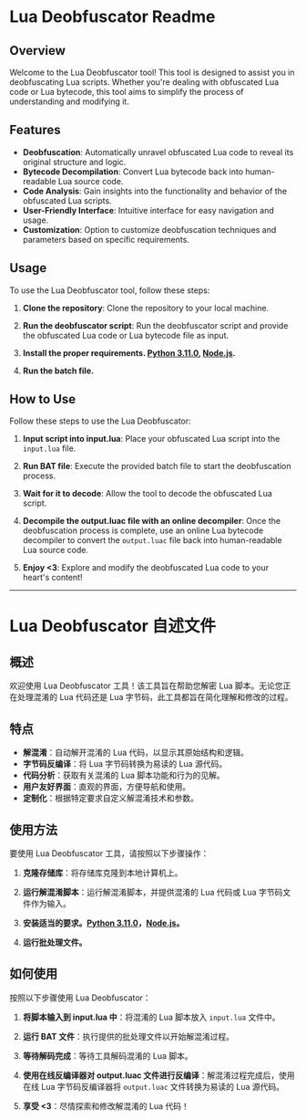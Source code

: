 # Lua Deobfuscator Readme

## Overview
Welcome to the Lua Deobfuscator tool! This tool is designed to assist you in deobfuscating Lua scripts. Whether you're dealing with obfuscated Lua code or Lua bytecode, this tool aims to simplify the process of understanding and modifying it.

## Features
- **Deobfuscation**: Automatically unravel obfuscated Lua code to reveal its original structure and logic.
- **Bytecode Decompilation**: Convert Lua bytecode back into human-readable Lua source code.
- **Code Analysis**: Gain insights into the functionality and behavior of the obfuscated Lua scripts.
- **User-Friendly Interface**: Intuitive interface for easy navigation and usage.
- **Customization**: Option to customize deobfuscation techniques and parameters based on specific requirements.

## Usage
To use the Lua Deobfuscator tool, follow these steps:

1. **Clone the repository**: Clone the repository to your local machine.

2. **Run the deobfuscator script**: Run the deobfuscator script and provide the obfuscated Lua code or Lua bytecode file as input.

3. **Install the proper requirements. [Python 3.11.0](https://www.python.org/downloads/release/python-3110/), [Node.js](https://nodejs.org/en/download).**

4. **Run the batch file.**

## How to Use
Follow these steps to use the Lua Deobfuscator:

1. **Input script into input.lua**: Place your obfuscated Lua script into the `input.lua` file.

2. **Run BAT file**: Execute the provided batch file to start the deobfuscation process.

3. **Wait for it to decode**: Allow the tool to decode the obfuscated Lua script.

4. **Decompile the output.luac file with an online decompiler**: Once the deobfuscation process is complete, use an online Lua bytecode decompiler to convert the `output.luac` file back into human-readable Lua source code.

5. **Enjoy <3**: Explore and modify the deobfuscated Lua code to your heart's content!

---

# Lua Deobfuscator 自述文件

## 概述
欢迎使用 Lua Deobfuscator 工具！该工具旨在帮助您解密 Lua 脚本。无论您正在处理混淆的 Lua 代码还是 Lua 字节码，此工具都旨在简化理解和修改的过程。

## 特点
- **解混淆**：自动解开混淆的 Lua 代码，以显示其原始结构和逻辑。
- **字节码反编译**：将 Lua 字节码转换为易读的 Lua 源代码。
- **代码分析**：获取有关混淆的 Lua 脚本功能和行为的见解。
- **用户友好界面**：直观的界面，方便导航和使用。
- **定制化**：根据特定要求自定义解混淆技术和参数。

## 使用方法
要使用 Lua Deobfuscator 工具，请按照以下步骤操作：

1. **克隆存储库**：将存储库克隆到本地计算机上。

2. **运行解混淆脚本**：运行解混淆脚本，并提供混淆的 Lua 代码或 Lua 字节码文件作为输入。

3. **安装适当的要求。[Python 3.11.0](https://www.python.org/downloads/release/python-3110/)，[Node.js](https://nodejs.org/en/download)。**

4. **运行批处理文件。**

## 如何使用
按照以下步骤使用 Lua Deobfuscator：

1. **将脚本输入到 input.lua 中**：将混淆的 Lua 脚本放入 `input.lua` 文件中。

2. **运行 BAT 文件**：执行提供的批处理文件以开始解混淆过程。

3. **等待解码完成**：等待工具解码混淆的 Lua 脚本。

4. **使用在线反编译器对 output.luac 文件进行反编译**：解混淆过程完成后，使用在线 Lua 字节码反编译器将 `output.luac` 文件转换为易读的 Lua 源代码。

5. **享受 <3**：尽情探索和修改解混淆的 Lua 代码！
